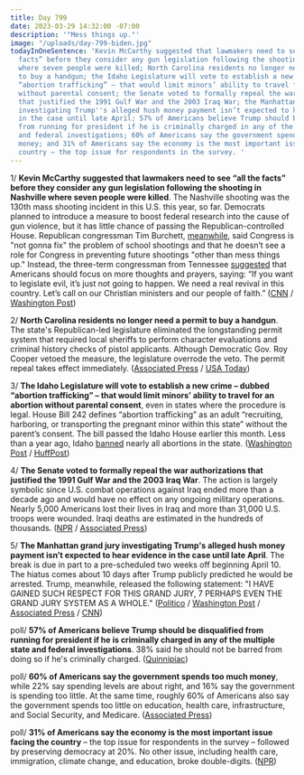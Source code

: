 ```yaml
---
title: Day 799
date: 2023-03-29 14:32:00 -07:00
description: '"Mess things up."'
image: "/uploads/day-799-biden.jpg"
todayInOneSentence: 'Kevin McCarthy suggested that lawmakers need to see “all the
  facts” before they consider any gun legislation following the shooting in Nashville
  where seven people were killed; North Carolina residents no longer need a permit
  to buy a handgun; the Idaho Legislature will vote to establish a new crime – dubbed
  “abortion trafficking” – that would limit minors’ ability to travel for an abortion
  without parental consent; the Senate voted to formally repeal the war authorizations
  that justified the 1991 Gulf War and the 2003 Iraq War; the Manhattan grand jury
  investigating Trump''s alleged hush money payment isn’t expected to hear evidence
  in the case until late April; 57% of Americans believe Trump should be disqualified
  from running for president if he is criminally charged in any of the multiple state
  and federal investigations; 60% of Americans say the government spends too much
  money; and 31% of Americans say the economy is the most important issue facing the
  country – the top issue for respondents in the survey. '
---
```


1/ **Kevin McCarthy suggested that lawmakers need to see “all the facts” before they consider any gun legislation following the shooting in Nashville where seven people were killed**. The Nashville shooting was the 130th mass shooting incident in this U.S. this year, so far. Democrats planned to introduce a measure to boost federal research into the cause of gun violence, but it has little chance of passing the Republican-controlled House. Republican congressman Tim Burchett, [meanwhile](https://www.theguardian.com/us-news/2023/mar/28/tim-burchett-republican-nashville-shooting), said Congress is "not gonna fix" the problem of school shootings and that he doesn’t see a role for Congress in preventing future shootings "other than mess things up." Instead, the three-term congressman from Tennessee [suggested](https://www.nbcnews.com/politics/congress/tennessee-rep-burchett-says-school-shootings-re-not-gonna-fix-rcna77185) that Americans should focus on more thoughts and prayers, saying: “If you want to legislate evil, it’s just not going to happen. We need a real revival in this country. Let’s call on our Christian ministers and our people of faith.” ([CNN](https://www.cnn.com/2023/03/29/politics/kevin-mccarthy-reaction-nashville) / [Washington Post](https://www.washingtonpost.com/politics/2023/03/29/congress-little-urgency-address-gun-violence-with-legislation/))

2/ **North Carolina residents no longer need a permit to buy a handgun**. The state's Republican-led legislature eliminated the longstanding permit system that required local sheriffs to perform character evaluations and criminal history checks of pistol applicants. Although Democratic Gov. Roy Cooper vetoed the measure, the legislature overrode the veto. The permit repeal takes effect immediately. ([Associated Press](https://apnews.com/article/pistol-permit-veto-override-north-carolina-b9d0ee55bf658ca72043bd3f706b128f) / [USA Today](https://www.usatoday.com/story/news/politics/2023/03/29/north-carolina-veto-permit-handgun-roy-cooper/11563015002/))

3/ **The Idaho Legislature will vote to establish a new crime – dubbed “abortion trafficking” – that would limit minors’ ability to travel for an abortion without parental consent**, even in states where the procedure is legal. House Bill 242 defines “abortion trafficking” as an adult “recruiting, harboring, or transporting the pregnant minor within this state” without the parent’s consent. The bill passed the Idaho House earlier this month. Less than a year ago, Idaho [banned](https://whatthefuckjusthappenedtoday.com/2022/08/22/day-580/#2-texas-tennessee-and-idaho-will-ena) nearly all abortions in the state. ([Washington Post](https://www.washingtonpost.com/nation/2023/03/29/idaho-abortion-trafficking-bill-travel-gop/) / [HuffPost](https://www.huffpost.com/entry/idaho-abortion-bill-trafficking-travel_n_641b62c3e4b00c3e6077c80b))

4/ **The Senate voted to formally repeal the war authorizations that justified the 1991 Gulf War and the 2003 Iraq War**. The action is largely symbolic since U.S. combat operations against Iraq ended more than a decade ago and would have no effect on any ongoing military operations. Nearly 5,000 Americans lost their lives in Iraq and more than 31,000 U.S. troops were wounded. Iraqi deaths are estimated in the hundreds of thousands. ([NPR](https://www.npr.org/2023/03/29/1165581083/aumf-iraq-war-senate) / [Associated Press](https://apnews.com/article/senate-repeal-iraq-war-authorization-85be03d5aedc8a28459195160bfaad3c))

5/ **The Manhattan grand jury investigating Trump's alleged hush money payment isn’t expected to hear evidence in the case until late April**. The break is due in part to a pre-scheduled two weeks off beginning April 10. The hiatus comes about 10 days after Trump publicly predicted he would be arrested. Trump, meanwhile, released the following statement: "I HAVE GAINED SUCH RESPECT FOR THIS GRAND JURY, 7 PERHAPS EVEN THE GRAND JURY SYSTEM AS A WHOLE." ([Politico](https://www.politico.com/news/2023/03/29/manhattan-trump-grand-jury-set-to-break-for-a-month-00089422) / [Washington Post](https://www.washingtonpost.com/national-security/2023/03/29/trump-ny-grand-jury/) / [Associated Press](https://apnews.com/article/trump-grand-jury-new-york-investigation-hush-money-5b3739234786a5a660da6cb5b5ed4d60) / [CNN](https://www.cnn.com/2023/03/29/politics/trump-grand-jury-april-break))

poll/ **57% of Americans believe Trump should be disqualified from running for president if he is criminally charged in any of the multiple state and federal investigations**. 38% said he should not be barred from doing so if he's criminally charged. ([Quinnipiac](https://poll.qu.edu/poll-release?releaseid=3870))

poll/ **60% of Americans say the government spends too much money**, while 22% say spending levels are about right, and 16% say the government is spending too little. At the same time, roughly 60% of Americans also say the government spends too little on education, health care, infrastructure, and Social Security, and Medicare. ([Associated Press](https://apnews.com/article/spending-budget-poll-biden-cd55f1c3859b62a861cdbdc0cd23bd79))

poll/ **31% of Americans say the economy is the most important issue facing the country** – the top issue for respondents in the survey – followed by preserving democracy at 20%. No other issue, including health care, immigration, climate change, and education, broke double-digits. ([NPR](https://www.npr.org/2023/03/29/1166486046/poll-economy-inflation-transgender-rights-republicans-democrats-biden))